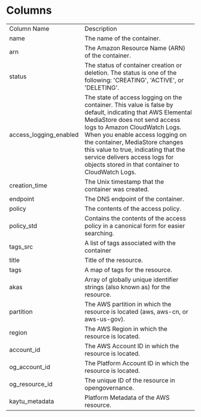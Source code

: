 # Columns  

<table>
	<tr><td>Column Name</td><td>Description</td></tr>
	<tr><td>name</td><td>The name of the container.</td></tr>
	<tr><td>arn</td><td>The Amazon Resource Name (ARN) of the container.</td></tr>
	<tr><td>status</td><td>The status of container creation or deletion. The status is one of the following: &#39;CREATING&#39;, &#39;ACTIVE&#39;, or &#39;DELETING&#39;.</td></tr>
	<tr><td>access_logging_enabled</td><td>The state of access logging on the container. This value is false by default, indicating that AWS Elemental MediaStore does not send access logs to Amazon CloudWatch Logs. When you enable access logging on the container, MediaStore changes this value to true, indicating that the service delivers access logs for objects stored in that container to CloudWatch Logs.</td></tr>
	<tr><td>creation_time</td><td>The Unix timestamp that the container was created.</td></tr>
	<tr><td>endpoint</td><td>The DNS endpoint of the container.</td></tr>
	<tr><td>policy</td><td>The contents of the access policy.</td></tr>
	<tr><td>policy_std</td><td>Contains the contents of the access policy in a canonical form for easier searching.</td></tr>
	<tr><td>tags_src</td><td>A list of tags associated with the container</td></tr>
	<tr><td>title</td><td>Title of the resource.</td></tr>
	<tr><td>tags</td><td>A map of tags for the resource.</td></tr>
	<tr><td>akas</td><td>Array of globally unique identifier strings (also known as) for the resource.</td></tr>
	<tr><td>partition</td><td>The AWS partition in which the resource is located (aws, aws-cn, or aws-us-gov).</td></tr>
	<tr><td>region</td><td>The AWS Region in which the resource is located.</td></tr>
	<tr><td>account_id</td><td>The AWS Account ID in which the resource is located.</td></tr>
	<tr><td>og_account_id</td><td>The Platform Account ID in which the resource is located.</td></tr>
	<tr><td>og_resource_id</td><td>The unique ID of the resource in opengovernance.</td></tr>
	<tr><td>kaytu_metadata</td><td>Platform Metadata of the AWS resource.</td></tr>
</table>